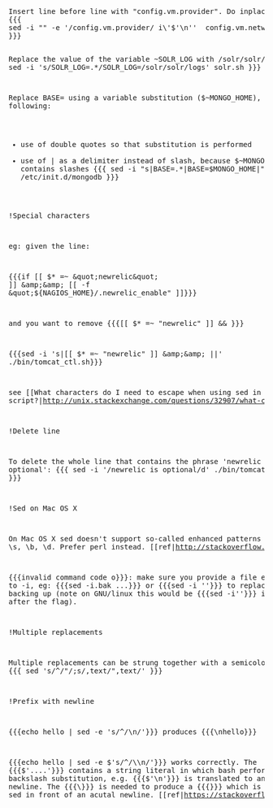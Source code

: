 <div title="Sed" creator="YourName" modifier="YourName" created="201412081301" modified="201812160026" tags="sed" changecount="15">
<pre>Insert line before line with &quot;config.vm.provider&quot;. Do inplace (ie: overwriting Vagrantfile)
{{{
sed -i &quot;&quot; -e '/config.vm.provider/ i\'$'\n''  config.vm.network :forwarded_port, guest: 8983, host: 8983' Vagrantfile
}}}

Replace the value of the variable ~SOLR_LOG with /solr/solr/logs
{{{
sed -i 's/SOLR_LOG=.*/SOLR_LOG=\/solr\/solr\/logs' solr.sh
}}}

Replace BASE= using a variable substitution ($~MONGO_HOME), note the following:
* use of double quotes so that substitution is performed
* use of | as a delimiter instead of slash, because $~MONGO_HOME contains slashes
{{{
sed -i &quot;s|BASE=.*|BASE=$MONGO_HOME|&quot; /etc/init.d/mongodb
}}}

!Special characters

eg: given the line:

{{{if [[ $* =~ &quot;newrelic&quot; ]] &amp;&amp; [[ -f &quot;${NAGIOS_HOME}/.newrelic_enable&quot; ]]}}}

and you want to remove {{{[[ $* =~ &quot;newrelic&quot; ]] &amp;&amp; }}}

{{{sed -i 's|\[\[ \$\* =~ &quot;newrelic&quot; \]\] \&amp;\&amp; ||' ./bin/tomcat_ctl.sh}}}

see [[What characters do I need to escape when using sed in a sh script?|http://unix.stackexchange.com/questions/32907/what-characters-do-i-need-to-escape-when-using-sed-in-a-sh-script]]

!Delete line

To delete the whole line that contains the phrase 'newrelic is optional':
{{{
sed -i '/newrelic is optional/d' ./bin/tomcat_ctl.sh
}}}

!Sed on Mac OS X

On Mac OS X sed doesn't support so-called enhanced patterns such as \s, \b, \d. Prefer perl instead. [[ref|http://stackoverflow.com/questions/12178924/os-x-sed-e-doesnt-accept-extended-regular-expressions]]

{{{invalid command code o}}}: make sure you provide a file extension to -i, eg: {{{sed -i.bak ...}}} or {{{sed -i ''}}} to replace without backing up (note on GNU/linux this would be {{{sed -i''}}} ie: no space after the flag).

!Multiple replacements

Multiple replacements can be strung together with a semicolon, eg:
{{{
sed 's/^/&quot;/;s/,text/&quot;,text/'
}}}

!Prefix with newline

{{{echo hello | sed -e 's/^/\\n/'}}} produces {{{\nhello}}}

{{{echo hello | sed -e $'s/^/\\\n/'}}} works correctly. The {{{$'....'}}} contains a string literal in which bash performs C-style backslash substitution, e.g. {{{$'\n'}}} is translated to an actual newline. The {{{\\}}} is needed to produce a {{{\}}} which is required by sed in front of an acutal newline. [[ref|https://stackoverflow.com/a/11163357/149412]]</pre>
</div>
